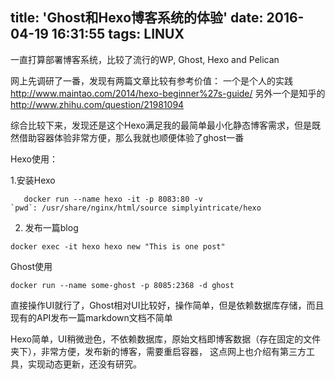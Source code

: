title: 'Ghost和Hexo博客系统的体验'
date: 2016-04-19 16:31:55
tags: LINUX
---

一直打算部署博客系统，比较了流行的WP, Ghost, Hexo and Pelican

网上先调研了一番，发现有两篇文章比较有参考价值：
一个是个人的实践 http://www.maintao.com/2014/hexo-beginner%27s-guide/
另外一个是知乎的 http://www.zhihu.com/question/21981094 


综合比较下来，发现还是这个Hexo满足我的最简单最小化静态博客需求，但是既然借助容器体验非常方便，那么我就也顺便体验了ghost一番

Hexo使用：

1.安装Hexo

```
   docker run --name hexo -it -p 8083:80 -v `pwd`: /usr/share/nginx/html/source simplyintricate/hexo
```

2. 发布一篇blog

```
docker exec -it hexo hexo new "This is one post"
```

Ghost使用

```
docker run --name some-ghost -p 8085:2368 -d ghost
```

直接操作UI就行了，Ghost相对UI比较好，操作简单，但是依赖数据库存储，而且现有的API发布一篇markdown文档不简单

Hexo简单，UI稍微逊色，不依赖数据库，原始文档即博客数据（存在固定的文件夹下），非常方便，发布新的博客，需要重启容器，
这点网上也介绍有第三方工具，实现动态更新，还没有研究。

                                   